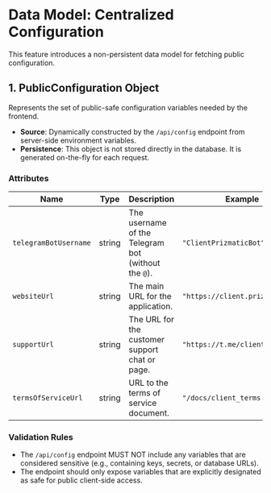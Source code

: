 # Data Model: Centralized Configuration

This feature introduces a non-persistent data model for fetching public configuration.

## 1. PublicConfiguration Object

Represents the set of public-safe configuration variables needed by the frontend.

- **Source**: Dynamically constructed by the `/api/config` endpoint from server-side environment variables.
- **Persistence**: This object is not stored directly in the database. It is generated on-the-fly for each request.

### Attributes

| Name | Type | Description | Example | Required |
|---|---|---|---|---|
| `telegramBotUsername` | string | The username of the Telegram bot (without the `@`). | `"ClientPrizmaticBot"` | Yes |
| `websiteUrl` | string | The main URL for the application. | `"https://client.prizmatic.ru"` | Yes |
| `supportUrl` | string | The URL for the customer support chat or page. | `"https://t.me/client_support"` | No |
| `termsOfServiceUrl` | string | URL to the terms of service document. | `"/docs/client_terms.html"` | No |

### Validation Rules
- The `/api/config` endpoint MUST NOT include any variables that are considered sensitive (e.g., containing keys, secrets, or database URLs).
- The endpoint should only expose variables that are explicitly designated as safe for public client-side access.
